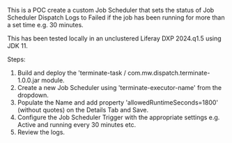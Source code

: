 This is a POC create a custom Job Scheduler that sets the status of Job Scheduler Dispatch Logs to Failed if the job has been running for more than a set time e.g. 30 minutes.

This has been tested locally in an unclustered Liferay DXP 2024.q1.5 using JDK 11.

Steps:
1. Build and deploy the 'terminate-task / com.mw.dispatch.terminate-1.0.0.jar module.
2. Create a new Job Scheduler using 'terminate-executor-name' from the dropdown.
3. Populate the Name and add property 'allowedRuntimeSeconds=1800' (without quotes) on the Details Tab and Save.
4. Configure the Job Scheduler Trigger with the appropriate settings e.g. Active and running every 30 minutes etc.
5. Review the logs.
